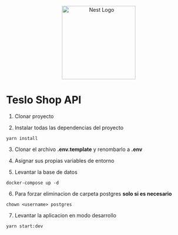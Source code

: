 <p align="center">
  <a href="http://nestjs.com/" target="blank"><img src="https://nestjs.com/img/logo-small.svg" width="200" alt="Nest Logo" /></a>
</p>

[circleci-image]: https://img.shields.io/circleci/build/github/nestjs/nest/master?token=abc123def456
[circleci-url]: https://circleci.com/gh/nestjs/nest


# Teslo Shop API

1. Clonar proyecto

2. Instalar todas las dependencias del proyecto
```
yarn install
```
3. Clonar el archivo __.env.template__ y renombarlo a __.env__

4. Asignar sus propias variables de entorno


5. Levantar la base de datos
```
docker-compose up -d 
```

6. Para forzar eliminacion de carpeta postgres  __solo si es necesario__
```
chown <username> postgres
```

7. Levantar la aplicacion en modo desarrollo
```
yarn start:dev
```
